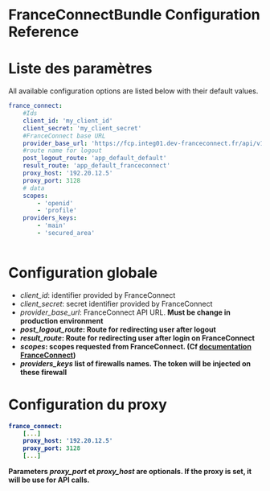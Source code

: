 FranceConnectBundle Configuration Reference
=====================================

# Liste des paramètres

All available configuration options are listed below with their default values.

``` yaml
france_connect:
    #Ids
    client_id: 'my_client_id'
    client_secret: 'my_client_secret'
    #FranceConnect base URL
    provider_base_url: 'https://fcp.integ01.dev-franceconnect.fr/api/v1/'
    #route name for logout
    post_logout_route: 'app_default_default'
    result_route: 'app_default_franceconnect'
    proxy_host: '192.20.12.5'
    proxy_port: 3128
    # data
    scopes:
        - 'openid'
        - 'profile'
    providers_keys:
        - 'main'
        - 'secured_area'
    
```

# Configuration globale
* *client_id*: identifier provided by FranceConnect
* *client_secret*: secret identifier provided by FranceConnect
* *provider_base_url*: FranceConnect API URL. <strong>Must be change in production environment </b>
* *post_logout_route*: Route for redirecting user after logout
* *result_route*: Route for redirecting user after login on FranceConnect
* *scopes*: scopes  requested from FranceConnect. (Cf [documentation FranceConnect](https://franceconnect.gouv.fr/fournisseur-service#identite-pivot))
* *providers_keys* list of firewalls names. The token will be injected on these firewall


# Configuration du proxy
``` yaml
france_connect:
    [...]
    proxy_host: '192.20.12.5'
    proxy_port: 3128
    [...]
```
Parameters *proxy_port* et *proxy_host* are optionals.
If the proxy is set, it will be use for API calls.

